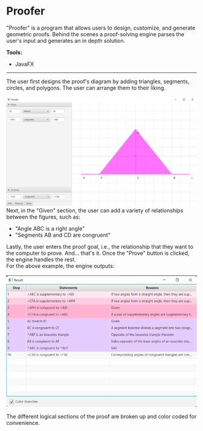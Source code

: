 # Proofer
"Proofer" is a program that allows users to design, customize, and generate geometric proofs. Behind the scenes a proof-solving engine parses the user's input and generates an in depth solution.

<b>Tools:</b>
* JavaFX
***
The user first designs the proof's diagram by adding triangles, segments, circles, and polygons. The user can arrange them to their liking.
<br><br>
<img src="https://github.com/DavidDinkevich/Proofer/blob/4d983bacfde4a50f03062cdbd8e05690292876f7/Gallery/diagram_example.png" width="700"/>
<br>
Next, in the "Given" section, the user can add a variety of relationships between the figures, such as:
  * "Angle ABC is a right angle"
  * "Segments AB and CD are congruent"

Lastly, the user enters the proof goal, i.e., the relationship that they want to the computer to prove. And... that's it. Once the "Prove" button is clicked, the engine handles the rest.
<br>
For the above example, the engine outputs:
<br><br>
<img src="https://github.com/DavidDinkevich/Proofer/blob/4d983bacfde4a50f03062cdbd8e05690292876f7/Gallery/solution_example.png" width="700"/>

The different logical sections of the proof are broken up and color coded for convenience.
